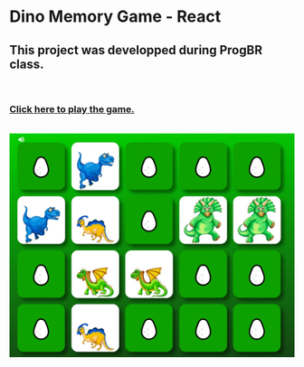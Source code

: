# Dino Memory Game - React 

<h2>This project was developped during ProgBR class.</h2><br>
<h3><a href="https://memorydino.surge.sh/" target="_blank"> Click here to play the game.</a>
</h3><br>
<img src='thumb.jpg'>
